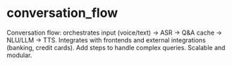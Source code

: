 # conversation_flow
Conversation flow: orchestrates input (voice/text) -> ASR -> Q&amp;A cache -> NLU/LLM -> TTS. Integrates with frontends and external integrations (banking, credit cards). Add steps to handle complex queries. Scalable and modular.


